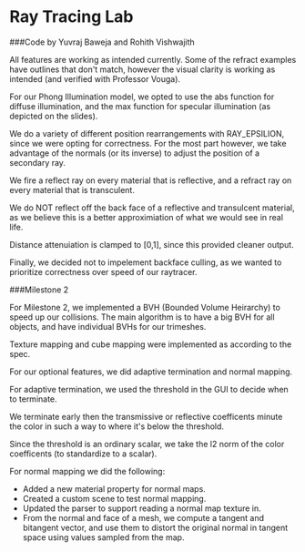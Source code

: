# Ray Tracing Lab

###Code by Yuvraj Baweja and Rohith Vishwajith

All features are working as intended currently. Some of the refract examples have outlines that don't match,
however the visual clarity is working as intended (and verified with Professor Vouga).

For our Phong Illumination model, we opted to use the abs function for diffuse illumination, and the max function
for specular illumination (as depicted on the slides).

We do a variety of different position rearrangements with RAY_EPSILION, since we were opting for correctness. For
the most part however, we take advantage of the normals (or its inverse) to adjust the position of a secondary ray.

We fire a reflect ray on every material that is reflective, and a refract ray on every material that is transculent.

We do NOT reflect off the back face of a reflective and transulcent material, as we believe this is a better
approximiation of what we would see in real life.

Distance attenuiation is clamped to [0,1], since this provided cleaner output.

Finally, we decided not to impelement backface culling, as we wanted to prioritize correctness over speed of our raytracer.

###Milestone 2

For Milestone 2, we implemented a BVH (Bounded Volume Heirarchy) to speed up our collisions.
The main algorithm is to have a big BVH for all objects, and have individual BVHs for our trimeshes.

Texture mapping and cube mapping were implemented as according to the spec.

For our optional features, we did adaptive termination and normal mapping.

For adaptive termination, we used the threshold in the GUI to decide when to terminate.

We terminate early then the transmissive or reflective coefficents minute the color in such a way to where it's below the threshold.

Since the threshold is an ordinary scalar, we take the l2 norm of the color coefficents (to standardize to a scalar).

For normal mapping we did the following:
- Added a new material property for normal maps.
- Created a custom scene to test normal mapping.
- Updated the parser to support reading a normal map texture in.
- From the normal and face of a mesh, we compute a tangent and bitangent vector, and use them to distort the original normal in tangent space using values sampled from the map.